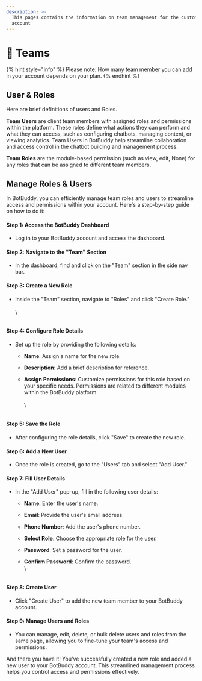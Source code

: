 ```yaml
---
description: >-
  This pages contains the information on team management for the customer's
  account
---
```


# 📖 Teams

{% hint style="info" %}
Please note: How many team member you can add in your account depends on your plan.
{% endhint %}

## User & Roles

Here are brief definitions of users and Roles.

**Team Users** are client team members with assigned roles and permissions within the platform. These roles define what actions they can perform and what they can access, such as configuring chatbots, managing content, or viewing analytics. Team Users in BotBuddy help streamline collaboration and access control in the chatbot building and management process.

**Team Roles** are the module-based permission (such as view, edit, None) for any roles that can be assigned to different team members.

## Manage Roles & Users

In BotBuddy, you can efficiently manage team roles and users to streamline access and permissions within your account. Here's a step-by-step guide on how to do it:

#### **Step 1: Access the** BotBuddy **Dashboard**

* Log in to your BotBuddy account and access the dashboard.

#### **Step 2: Navigate to the "Team" Section**

* In the dashboard, find and click on the "Team" section in the side nav bar.

#### **Step 3: Create a New Role**

*   Inside the "Team" section, navigate to "Roles" and click "Create Role."\
    \
    \


    <figure><img src="../../.gitbook/assets/1 – 77.png" alt=""><figcaption></figcaption></figure>

#### **Step 4: Configure Role Details**

* Set up the role by providing the following details:
  * **Name**: Assign a name for the new role.
  * **Description**: Add a brief description for reference.
  *   **Assign Permissions**: Customize permissions for this role based on your specific needs. Permissions are related to different modules within the BotBuddy platform.\
      \
      \


      <figure><img src="../../.gitbook/assets/1 – 78.png" alt=""><figcaption></figcaption></figure>

#### **Step 5: Save the Role**

* After configuring the role details, click "Save" to create the new role.

#### **Step 6: Add a New User**

* Once the role is created, go to the "Users" tab and select "Add User."

#### **Step 7: Fill User Details**

* In the "Add User" pop-up, fill in the following user details:
  * **Name**: Enter the user's name.
  * **Email**: Provide the user's email address.
  * **Phone Number**: Add the user's phone number.
  * **Select Role**: Choose the appropriate role for the user.
  * **Password**: Set a password for the user.
  *   **Confirm Password**: Confirm the password.\
      \


      <figure><img src="../../.gitbook/assets/1 – 79.png" alt=""><figcaption></figcaption></figure>

#### **Step 8: Create User**

* Click "Create User" to add the new team member to your BotBuddy account.

#### **Step 9: Manage Users and Roles**

* You can manage, edit, delete, or bulk delete users and roles from the same page, allowing you to fine-tune your team's access and permissions.

And there you have it! You've successfully created a new role and added a new user to your BotBuddy account. This streamlined management process helps you control access and permissions effectively.
